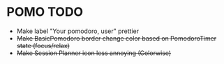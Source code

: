 # POMO TODO

- Make label "Your pomodoro, user" prettier
- ~~Make BasicPomodoro border change color based on PomodoroTimer state (focus/relax)~~
- ~~Make Session Planner icon less annoying (Colorwise)~~
